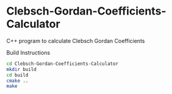 # Clebsch-Gordan-Coefficients-Calculator
C++ program to calculate Clebsch Gordan Coefficients

Build Instructions

```bash
cd Clebsch-Gordan-Coefficients-Calculator
mkdir build
cd build
cmake ..
make
```










